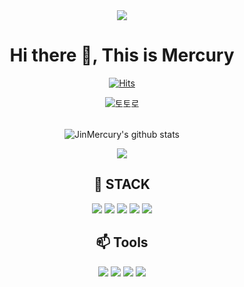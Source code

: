 <div align="center">
  <img src="https://capsule-render.vercel.app/api?type=waving&color=AAB9FF&height=200&section=header&text=Mercury's%20GitHub&fontSize=50&fontColor=FFFFFF" />
  
  # Hi there 👋, This is Mercury
  
  [![Hits](https://hits.seeyoufarm.com/api/count/incr/badge.svg?url=https%3A%2F%2Fgithub.com%2FJinMercury&count_bg=%23B082DA&title_bg=%23D6BEF6&icon=smugmug.svg&icon_color=%23CDFFE9&title=hits&edge_flat=false)](https://hits.seeyoufarm.com)
  
  ![토토로](https://user-images.githubusercontent.com/39897996/220537035-0e8d187c-60fe-4d20-8b01-84a010e8e2b2.gif)<br><br>

  ![JinMercury's github stats](https://github-readme-stats.vercel.app/api?username=JinMercury&show_icons=true&theme=dracula)
  
  <img src="https://github-readme-stats.vercel.app/api/top-langs/?username=JinMercury&layout=compact">
  
  ## :wrench: STACK
  <img src="https://img.shields.io/badge/Java-007396?style=for-the-badge&logo=Java&logoColor=white">
  <img src="https://img.shields.io/badge/HTML-E34F26?style=for-the-badge&logo=HTML5&logoColor=white">
  <img src="https://img.shields.io/badge/JavaScript-F7DF1E?style=for-the-badge&logo=JavaScript&logoColor=white">
  <img src="https://img.shields.io/badge/CSS-1572B6?style=for-the-badge&logo=CSS3&logoColor=white">
  <img src="https://img.shields.io/badge/Oracle-F80000?style=for-the-badge&logo=Oracle&logoColor=white">
  
  ## :mailbox: Tools
  <a href="https://github.com/JinMercury" target="_blank"><img src="https://img.shields.io/badge/Github-181717?style=for-the-badge&logo=Github&logoColor=white"></a>
  <a href="mailto:sooseong98@gmail.com" target="_blank"><img src="https://img.shields.io/badge/Gmail-EA4335?style=for-the-badge&logo=Gmail&logoColor=white"></a>
  <a href="mailto:sooseong1998@naver.com" target="_blank"><img src="https://img.shields.io/badge/Naver-03C75A?style=for-the-badge&logo=Naver&logoColor=white"></a>
  <img src="https://img.shields.io/badge/Notion-000000?style=for-the-badge&logo=Notion&logoColor=white">
  
</div>
